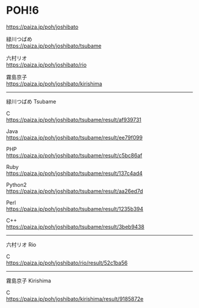 POH!6
=================

https://paiza.jp/poh/joshibato
  
緑川つばめ  
https://paiza.jp/poh/joshibato/tsubame  
  
六村リオ  
https://paiza.jp/poh/joshibato/rio  
  
霧島京子  
https://paiza.jp/poh/joshibato/kirishima  
  
----------
緑川つばめ Tsubame  

C  
https://paiza.jp/poh/joshibato/tsubame/result/af939731  
  
Java  
https://paiza.jp/poh/joshibato/tsubame/result/ee79f099  
  
PHP  
https://paiza.jp/poh/joshibato/tsubame/result/c5bc86af  
  
Ruby  
https://paiza.jp/poh/joshibato/tsubame/result/137c4ad4  
  
Python2  
https://paiza.jp/poh/joshibato/tsubame/result/aa26ed7d  
  
Perl  
https://paiza.jp/poh/joshibato/tsubame/result/1235b394  
  
C++  
https://paiza.jp/poh/joshibato/tsubame/result/3beb9438  
  
----------
六村リオ Rio 

C  
https://paiza.jp/poh/joshibato/rio/result/52c1ba56  
  
  
----------
霧島京子 Kirishima  
  
C  
https://paiza.jp/poh/joshibato/kirishima/result/9185872e  
  
  
  
  
